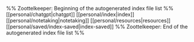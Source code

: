 %% Zoottelkeeper: Beginning of the autogenerated index file list  %%
 [[personal/chatgpt|chatgpt]]
 [[personal/index|index]]
 [[personal/notetaking|notetaking]]
 [[personal/resources|resources]]
 [[personal/saved/index-saved|index-saved]]
%% Zoottelkeeper: End of the autogenerated index file list  %%
